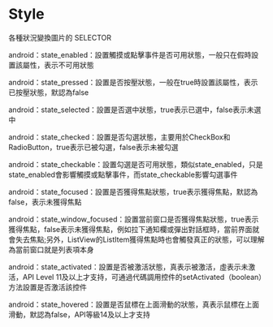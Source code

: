 # Style

各種狀況變換圖片的 SELECTOR

android：state_enabled：設置觸摸或點擊事件是否可用狀態，一般只在假時設置該屬性，表示不可用狀態

android：state_pressed：設置是否按壓狀態，一般在true時設​​置該屬性，表示已按壓狀態，默認為false

android：state_selected：設置是否選中狀態，true表示已選中，false表示未選中

android：state_checked：設置是否勾選狀態，主要用於CheckBox和RadioButton，true表示已被勾選，false表示未被勾選

android：state_checkable：設置勾選是否可用狀態，類似state_enabled，只是state_enabled會影響觸摸或點擊事件，而state_checkable影響勾選事件

android：state_focused：設置是否獲得焦點狀態，true表示獲得焦點，默認為false，表示未獲得焦點

android：state_window_focused：設置當前窗口是否獲得焦點狀態，true表示獲得焦點，false表示未獲得焦點，例如拉下通知欄或彈出對話框時，當前界面就會失去焦點;另外，ListView的ListItem獲得焦點時也會觸發真正的狀態，可以理解為當前窗口就是列表項本身

android：state_activated：設置是否被激活狀態，真表示被激活，虛表示未激活，API Level 11及以上才支持，可通過代碼調用控件的setActivated（boolean）方法設置是否激活該控件

android：state_hovered：設置是否鼠標在上面滑動的狀態，真表示鼠標在上面滑動，默認為false，API等級14及以上才支持
